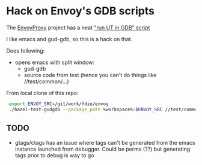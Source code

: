 # Hack on Envoy's GDB scripts

The [EnvoyProxy](https://github.com/envoyproxy/envoy) project has a neat ["run UT in GDB" script](https://github.com/envoyproxy/envoy/blob/master/bazel/README.md#running-a-single-bazel-test-under-gdb)

I like emacs and gud-gdb, so this is a hack on that.

Does following:
* opens emacs with split window:
  * gud-gdb
  * source code from test (hence you can't do things like //test/common/...)


From local clone of this repo:

```bash
 export ENVOY_SRC=/git/work/fdio/envoy
 ./bazel-test-gudgdb --package_path %workspace%:$ENVOY_SRC //test/common/http:async_client_impl_test --test_env=ENVOY_IP_TEST_VERSIONS=v4only -c dbg
```




## TODO
* gtags/ctags has an issue where tags can't be generated from the emacs instance launched from debugger. Could be perms (??) but generating tags prior to debug is way to go
